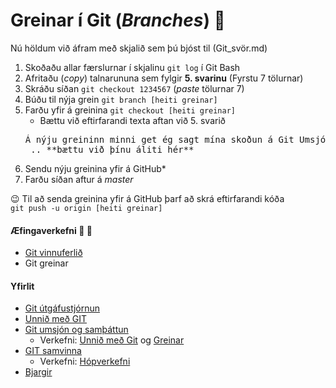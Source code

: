 # Greinar í Git (_Branches_) :deciduous_tree:

Nú höldum við áfram með skjalið sem þú bjóst til (Git_svör.md)
1. Skoðaðu allar færslurnar í skjalinu ```git log``` í Git Bash 
2. Afritaðu (*copy*) talnarununa sem fylgir **5. svarinu** (Fyrstu 7 tölurnar)
3. Skráðu síðan ```git checkout 1234567``` (*paste* tölurnar 7)
4. Búðu til nýja grein ```git branch [heiti greinar]``` 
5. Farðu yfir á greinina ```git checkout [heiti greinar]```
	* Bættu við eftirfarandi texta aftan við 5. svarið
	<pre>Á nýju greininn minni get ég sagt mína skoðun á Git Umsjónarkerfinu...<br> .. **bættu við þínu áliti hér**  </pre>
6. Sendu nýju greinina yfir á GitHub*
7. Farðu síðan aftur á *master*

:wink: Til að senda greinina yfir á GitHub þarf að skrá eftirfarandi kóða  
```git push -u origin [heiti greinar]```

#### Æfingaverkefni :running: :running:
* [Git vinnuferlið](Vinnuferli.md)
* Git greinar

#### Yfirlit
* [Git útgáfustjórnun](README.md)
* [Unnið með GIT](Git.md)
* [Git umsjón og samþáttun](Umsjón.md)
	* Verkefni: [Unnið með Git](Vinnuferli.md) og [Greinar](Greinar.md)
* [GIT samvinna](Samvinna.md)
	* Verkefni: [Hópverkefni](Hópverkefnavinna.md)
* [Bjargir](Bjargir.md)